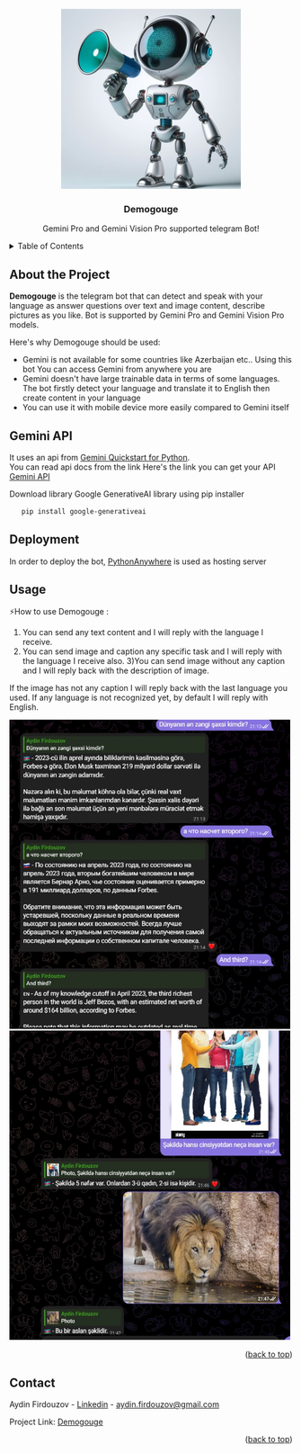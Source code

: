 

<!-- PROJECT LOGO -->
<br />
<div align="center">
  <a href="">
    <img src="images/logo.jfif" alt="Logo" width="320" height="320">
  </a>

  <h3 align="center">Demogouge</h3>

  <p align="center">
    Gemini Pro and Gemini Vision Pro supported telegram Bot!
  </p>
</div>


<!-- TABLE OF CONTENTS -->
<details>
  <summary>Table of Contents</summary>
  <ol>
    <li>
      <a href="#about-the-project">About The Project</a>
      <ul>
        <li><a href="#Gemini-Api">Gemini API</a></li>
      </ul>
    </li>
    <li>
      <a href="#deployment">Deployment</a>
    </li>
    <li><a href="#usage">Usage</a></li>
    <li><a href="#roadmap">Contact</a></li>
  </ol>
</details>



<!-- Demogouge Bot -->
## About the Project

**Demogouge** is the telegram bot that can detect and speak with your 
language as answer questions over text and image content, describe pictures 
as you like. Bot is supported by Gemini Pro and Gemini Vision Pro models.


Here's why Demogouge should be used:
* Gemini is not available for some countries like Azerbaijan etc.. Using this bot You can access Gemini from anywhere you are
* Gemini doesn't have large trainable data in terms of some languages. The bot firstly detect your language and translate it
to English then create content in your language
* You can use it with mobile device more easily compared to Gemini itself



<!-- Gemini API -->
## Gemini API

It uses an api from [Gemini Quickstart for Python](https://ai.google.dev/tutorials/python_quickstart). 
</br>You can read api docs from the link 
Here's the link you can get your API [Gemini API](https://aistudio.google.com/app/apikey)

Download library Google GenerativeAI library using pip installer

```sh
   pip install google-generativeai
   ```

<!-- Gemini API -->
## Deployment

In order to deploy the bot, [PythonAnywhere](https://www.pythonanywhere.com/) is used as hosting server





<!-- DEMO -->
## Usage
⚡How to use Demogouge :
1) You can send any text content and I will reply with the language I receive.
2) You can send image and caption any specific task and I will reply with the language I receive also.
3)You can send image without any caption and I will reply back with the description of image.

If the image has not any caption I will reply back with the last language you used. If any language is not recognized yet, by default I will reply with English. 

<a href="" align="left">
    <img src="images/screenshot.jpg" alt="Logo" width="500" height="550">
  </a>
<a href="" align="right">
    <img src="images/screenshot1.jpg" alt="Logo" width="500" height="550">
  </a>

<p align="right">(<a href="#readme-top">back to top</a>)</p>





<!-- CONTACT -->
## Contact

Aydin Firdouzov - [Linkedin](https://linkedin.com/in/firdouzov) - aydin.firdouzov@gmail.com

Project Link: [Demogouge](https://web.telegram.org/k/#@demogouge_bot)

<p align="right">(<a href="#readme-top">back to top</a>)</p>

